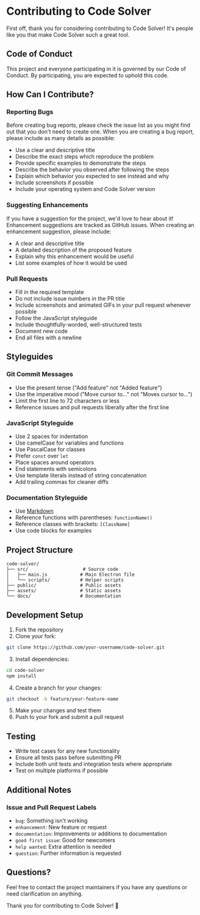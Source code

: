 # Contributing to Code Solver

First off, thank you for considering contributing to Code Solver! It's people like you that make Code Solver such a great tool.

## Code of Conduct

This project and everyone participating in it is governed by our Code of Conduct. By participating, you are expected to uphold this code.

## How Can I Contribute?

### Reporting Bugs

Before creating bug reports, please check the issue list as you might find out that you don't need to create one. When you are creating a bug report, please include as many details as possible:

* Use a clear and descriptive title
* Describe the exact steps which reproduce the problem
* Provide specific examples to demonstrate the steps
* Describe the behavior you observed after following the steps
* Explain which behavior you expected to see instead and why
* Include screenshots if possible
* Include your operating system and Code Solver version

### Suggesting Enhancements

If you have a suggestion for the project, we'd love to hear about it! Enhancement suggestions are tracked as GitHub issues. When creating an enhancement suggestion, please include:

* A clear and descriptive title
* A detailed description of the proposed feature
* Explain why this enhancement would be useful
* List some examples of how it would be used

### Pull Requests

* Fill in the required template
* Do not include issue numbers in the PR title
* Include screenshots and animated GIFs in your pull request whenever possible
* Follow the JavaScript styleguide
* Include thoughtfully-worded, well-structured tests
* Document new code
* End all files with a newline

## Styleguides

### Git Commit Messages

* Use the present tense ("Add feature" not "Added feature")
* Use the imperative mood ("Move cursor to..." not "Moves cursor to...")
* Limit the first line to 72 characters or less
* Reference issues and pull requests liberally after the first line

### JavaScript Styleguide

* Use 2 spaces for indentation
* Use camelCase for variables and functions
* Use PascalCase for classes
* Prefer `const` over `let`
* Place spaces around operators
* End statements with semicolons
* Use template literals instead of string concatenation
* Add trailing commas for cleaner diffs

### Documentation Styleguide

* Use [Markdown](https://guides.github.com/features/mastering-markdown/)
* Reference functions with parentheses: `functionName()`
* Reference classes with brackets: `[ClassName]`
* Use code blocks for examples

## Project Structure

```
code-solver/
├── src/                    # Source code
│   ├── main.js            # Main Electron file
│   └── scripts/           # Helper scripts
├── public/                # Public assets
├── assets/                # Static assets
└── docs/                  # Documentation
```

## Development Setup

1. Fork the repository
2. Clone your fork:
```bash
git clone https://github.com/your-username/code-solver.git
```

3. Install dependencies:
```bash
cd code-solver
npm install
```

4. Create a branch for your changes:
```bash
git checkout -b feature/your-feature-name
```

5. Make your changes and test them
6. Push to your fork and submit a pull request

## Testing

* Write test cases for any new functionality
* Ensure all tests pass before submitting PR
* Include both unit tests and integration tests where appropriate
* Test on multiple platforms if possible

## Additional Notes

### Issue and Pull Request Labels

* `bug`: Something isn't working
* `enhancement`: New feature or request
* `documentation`: Improvements or additions to documentation
* `good first issue`: Good for newcomers
* `help wanted`: Extra attention is needed
* `question`: Further information is requested

## Questions?

Feel free to contact the project maintainers if you have any questions or need clarification on anything.

Thank you for contributing to Code Solver! 🚀
